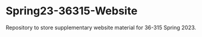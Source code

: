 # Spring23-36315-Website

Repository to store supplementary website material for 36-315 Spring 2023.

